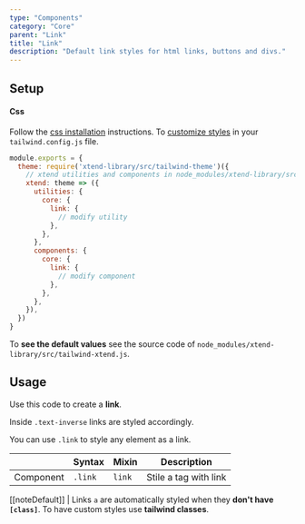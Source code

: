 ```yaml
---
type: "Components"
category: "Core"
parent: "Link"
title: "Link"
description: "Default link styles for html links, buttons and divs."
---
```


## Setup

#### Css

Follow the [css installation](/introduction/getting-started/setup#css-installation) instructions. To [customize styles](/introduction/getting-started/setup#css-customization) in your `tailwind.config.js` file.

```jsx
module.exports = {
  theme: require('xtend-library/src/tailwind-theme')({
    // xtend utilities and components in node_modules/xtend-library/src/tailwind-xtend.js
    xtend: theme => ({
      utilities: {
        core: {
          link: {
            // modify utility
          },
        },
      },
      components: {
        core: {
          link: {
            // modify component
          },
        },
      },
    }),
  })
}
```

To **see the default values** see the source code of `node_modules/xtend-library/src/tailwind-xtend.js`.

## Usage

Use this code to create a **link**.

<demo>
  <demovanilla src="vanilla/components/core/link/usage">
  </demovanilla>
</demo>

Inside `.text-inverse` links are styled accordingly.

<demo>
  <demovanilla src="vanilla/components/core/link/usage-inverse">
  </demovanilla>
</demo>

You can use `.link` to style any element as a link.

<div class="table-scroll">

|                         | Syntax                                     | Mixin                       | Description                   |
| ----------------------- | ----------------------------------------- | ----------------------------- | ----------------------------- |
| Component                  | `.link`                 | `link`              | Stile a tag with link            |

</div>

[[noteDefault]]
| Links `a` are automatically styled when they **don't have `[class]`**. To have custom styles use **tailwind classes**.

